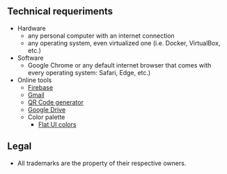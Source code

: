 ## Technical requeriments ##

* Hardware
     - any personal computer with an internet connection
     - any operating system, even virtualized one (i.e. Docker, VirtualBox, etc.)
* Software
     - Google Chrome or any default internet browser that comes with every operating system: Safari, Edge, etc.) 
* Online tools
     - [Firebase](https://firebase.google.com)
     - [Gmail](https://mail.google.com/)
     - [QR Code generator](http://atomurl.net/qrcode/)
     - [Google Drive](https://drive.google.com)
     - Color palette
        - [Flat UI colors](https://flatuicolors.com/)
     
## Legal ##

* All trademarks are the property of their respective owners.
